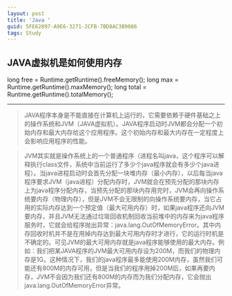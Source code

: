 ```yaml
---
layout: post
title: 'Java '
guid: 5FE62897-A9E6-3271-2CFB-7BD8AC3B9086
tags: Study
---
```


##  JAVA虚拟机是如何使用内存

  long free = Runtime.getRuntime().freeMemory();
	long max = Runtime.getRuntime().maxMemory();
	long total = Runtime.getRuntime().totalMemory();
	
----------
 >   JAVA程序本身是不能直接在计算机上运行的，它需要依赖于硬件基础之上的操作系统和JVM（JAVA虚拟机）。JAVA程序启动时JVM都会分配一个初始内存和最大内存给这个应用程序。这个初始内存和最大内存在一定程度上会影响应用程序的性能。

 >   JVM其实就是操作系统上的一个普通程序（进程名叫java，这个程序可以解释执行class文件，系统中当前运行了多少个java程序就会有多少个java进程）。当java进程启动时会首先分配一块堆内存（最小内存），以后每当java程序要求JVM（java进程）分配内存时，JVM就会在预先分配的那块内存上为java程序分配内存，当预先分配的那块内存用完时，JVM会再向操作系统要内存（物理内存），但是JVM不会无限制的向操作系统要内存，当它占用的实际内存达到一个预定值（最大可用内存）时，如果java程序还向JVM要内存，并且JVM无法通过垃圾回收机制回收当前堆中的内存来为java程序服务时，它就会给程序抛出异常：java.lang.OutOfMemoryError。其中内存回收时机并不是在用掉内存达到最大可用内存时才进行，它的运行时机是不确定的。可见JVM的最大可用内存就是java程序能够使用的最大内存。例如：我们把某JAVA程序的JVM最大可用内存设为200M，而我们的物理内存是1G。这种情况下，我们的java程序最多能使用200M内存，虽然我们可能还有800M的内存可用，但是当我们的程序用掉200M后，如果再要内存，JVM不会因为我们还有800M的内存而为我们分配内存，它会抛出java.lang.OutOfMemoryError异常。

